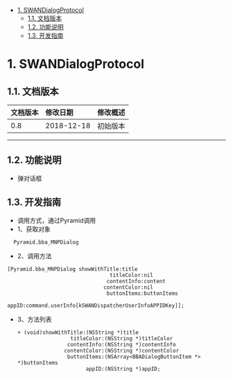 <!-- TOC -->

- [1. SWANDialogProtocol](#1-SWANdialogprotocol)
    - [1.1. 文档版本](#11-文档版本)
    - [1.2. 功能说明](#12-功能说明)
    - [1.3. 开发指南](#13-开发指南)

<!-- /TOC -->
# 1. SWANDialogProtocol
## 1.1. 文档版本

|文档版本|修改日期|修改概述|
|:--|:--|:--|
|0.8|2018-12-18|初始版本|

--------------------------
## 1.2. 功能说明

* 弹对话框


## 1.3. 开发指南

* 调用方式，通过Pyramid调用
* 1、获取对象

```
  Pyramid.bba_MNPDialog
```

* 2、调用方法

```
[Pyramid.bba_MNPDialog showWithTitle:title
                                 titleColor:nil
                                contentInfo:content
                               contentColor:nil
                                buttonItems:buttonItems
                                      appID:command.userInfo[kSWANDispatcherUserInfoAPPIDKey]];
```
* 3、方法列表
  
  ```
  + (void)showWithTitle:(NSString *)title
                   titleColor:(NSString *)titleColor
                  contentInfo:(NSString *)contentInfo
                 contentColor:(NSString *)contentColor
                  buttonItems:(NSArray<BBADialogButtonItem *> *)buttonItems
                        appID:(NSString *)appID;
  ```


